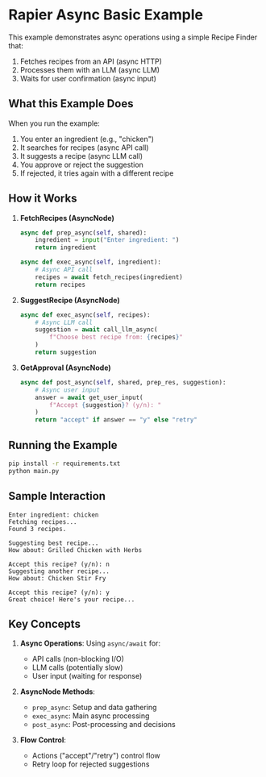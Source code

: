 # Rapier Async Basic Example

This example demonstrates async operations using a simple Recipe Finder that:
1. Fetches recipes from an API (async HTTP)
2. Processes them with an LLM (async LLM)
3. Waits for user confirmation (async input)

## What this Example Does

When you run the example:
1. You enter an ingredient (e.g., "chicken")
2. It searches for recipes (async API call)
3. It suggests a recipe (async LLM call)
4. You approve or reject the suggestion
5. If rejected, it tries again with a different recipe

## How it Works

1. **FetchRecipes (AsyncNode)**
   ```python
   async def prep_async(self, shared):
       ingredient = input("Enter ingredient: ")
       return ingredient

   async def exec_async(self, ingredient):
       # Async API call
       recipes = await fetch_recipes(ingredient)
       return recipes
   ```

2. **SuggestRecipe (AsyncNode)**
   ```python
   async def exec_async(self, recipes):
       # Async LLM call
       suggestion = await call_llm_async(
           f"Choose best recipe from: {recipes}"
       )
       return suggestion
   ```

3. **GetApproval (AsyncNode)**
   ```python
   async def post_async(self, shared, prep_res, suggestion):
       # Async user input
       answer = await get_user_input(
           f"Accept {suggestion}? (y/n): "
       )
       return "accept" if answer == "y" else "retry"
   ```

## Running the Example

```bash
pip install -r requirements.txt
python main.py
```

## Sample Interaction

```
Enter ingredient: chicken
Fetching recipes...
Found 3 recipes.

Suggesting best recipe...
How about: Grilled Chicken with Herbs

Accept this recipe? (y/n): n
Suggesting another recipe...
How about: Chicken Stir Fry

Accept this recipe? (y/n): y
Great choice! Here's your recipe...
```

## Key Concepts

1. **Async Operations**: Using `async/await` for:
   - API calls (non-blocking I/O)
   - LLM calls (potentially slow)
   - User input (waiting for response)

2. **AsyncNode Methods**:
   - `prep_async`: Setup and data gathering
   - `exec_async`: Main async processing
   - `post_async`: Post-processing and decisions

3. **Flow Control**:
   - Actions ("accept"/"retry") control flow
   - Retry loop for rejected suggestions 